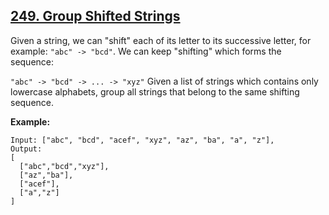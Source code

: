 ## [249. Group Shifted Strings](https://leetcode.com/problems/group-shifted-strings/)

Given a string, we can "shift" each of its letter to its successive letter, for example: `"abc" -> "bcd"`. We can keep "shifting" which forms the sequence:

`"abc" -> "bcd" -> ... -> "xyz"`
Given a list of strings which contains only lowercase alphabets, group all strings that belong to the same shifting sequence.

**Example:**

```
Input: ["abc", "bcd", "acef", "xyz", "az", "ba", "a", "z"],
Output:
[
  ["abc","bcd","xyz"],
  ["az","ba"],
  ["acef"],
  ["a","z"]
]
```
